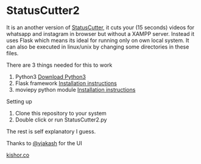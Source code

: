 # StatusCutter2

It is an another version of [StatusCutter](https://github.com/k1sh0r/StatusCutter), it cuts your (15 seconds) videos for whatsapp and instagram in browser but without a XAMPP server. Instead it uses Flask which means its ideal for running only on own local system. It can also be executed in linux/unix by changing some directories in these files.


There are 3 things needed for this to work
1. Python3 [Download Python3](https://www.python.org/downloads/)
2. Flask framework [Installation instructions](https://pypi.org/project/Flask/)
3. moviepy python module [Installation instructions](https://zulko.github.io/moviepy/install.html)

Setting up
1. Clone this repository to your system
2. Double click or run StatusCutter2.py

The rest is self explanatory I guess.


Thanks to [@vjakash](https://github.com/vjakash) for the UI

[kishor.co](http://kishor.co)
